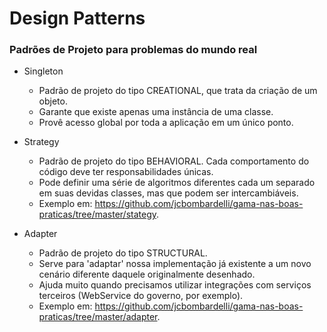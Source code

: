 # Design Patterns
### Padrões de Projeto para problemas do mundo real

- Singleton
  - Padrão de projeto do tipo CREATIONAL, que trata da criação de um objeto.
  - Garante que existe apenas uma instância de uma classe.
  - Provê acesso global por toda a aplicação em um único ponto.

- Strategy
  - Padrão de projeto do tipo BEHAVIORAL. Cada comportamento do código deve ter responsabilidades únicas.
  - Pode definir uma série de algoritmos diferentes cada um separado em suas devidas classes, mas que podem ser intercambiáveis.
  - Exemplo em: https://github.com/jcbombardelli/gama-nas-boas-praticas/tree/master/stategy.

- Adapter
  - Padrão de projeto do tipo STRUCTURAL.
  - Serve para 'adaptar' nossa implementação já existente a um novo cenário diferente daquele originalmente desenhado.
  - Ajuda muito quando precisamos utilizar integrações com serviços terceiros (WebService do governo, por exemplo).
  - Exemplo em: https://github.com/jcbombardelli/gama-nas-boas-praticas/tree/master/adapter.
